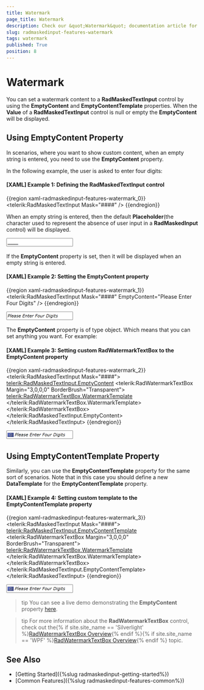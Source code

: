 ```yaml
---
title: Watermark
page_title: Watermark
description: Check our &quot;Watermark&quot; documentation article for the RadMaskedInput {{ site.framework_name }} control.
slug: radmaskedinput-features-watermark
tags: watermark
published: True
position: 8
---
```


# Watermark

You can set a watermark content to a __RadMaskedTextInput__ control by using the __EmptyContent__ and __EmptyContentTemplate__ properties. When the __Value__ of a __RadMaskedTextInput__ control is null or empty the __EmptyContent__ will be displayed.			

## Using EmptyContent Property

In scenarios, where you want to show custom content, when an empty string is entered, you need to use the __EmptyContent__ property.				

In the following example, the user is asked to enter four digits:

#### __[XAML] Example 1: Defining the RadMaskedTextInput control__
{{region xaml-radmaskedinput-features-watermark_0}}
	<telerik:RadMaskedTextInput Mask="####" />
{{endregion}}

When an empty string is entered, then the default __Placeholder__(the character used to represent the absence of user input in a __RadMaskedInput__ control) will be displayed.				

![WPF RadMaskedInput ](images/RadMaskedTextBox_Features_Watermark_Default.png)

If the __EmptyContent__ property is set, then it will be displayed when an empty string is entered.				

#### __[XAML] Example 2: Setting the EmptyContent property__
{{region xaml-radmaskedinput-features-watermark_1}}
	<telerik:RadMaskedTextInput Mask="####" EmptyContent="Please Enter Four Digits" />
{{endregion}}

![WPF RadMaskedInput ](images/RadMaskedTextBox_Features_Watermark_Customized.png)

The __EmptyContent__ property is of type object. Which means that you can set anything you want. For example:				

#### __[XAML] Example 3: Setting custom RadWatermarkTextBox to the EmptyContent property__
{{region xaml-radmaskedinput-features-watermark_2}}
	<telerik:RadMaskedTextInput Mask="####">
	    <telerik:RadMaskedTextInput.EmptyContent>
	        <telerik:RadWatermarkTextBox Margin="3,0,0,0" BorderBrush="Transparent">
	            <telerik:RadWatermarkTextBox.WatermarkTemplate>
	                <DataTemplate>
	                    <StackPanel Orientation="Horizontal">
	                        <Image Source="/Example;component/Images/EURFlag.png" />
	                        <TextBlock Margin="3,0,0,0" Text="Please Enter Four Digits" />
	                    </StackPanel>
	                </DataTemplate>
	            </telerik:RadWatermarkTextBox.WatermarkTemplate>
	        </telerik:RadWatermarkTextBox>
	    </telerik:RadMaskedTextInput.EmptyContent>
	</telerik:RadMaskedTextInput>
{{endregion}}

![WPF RadMaskedInput ](images/RadMaskedTextBox_Features_Watermark_WatermarkTextBox_Default.png)

## Using EmptyContentTemplate Property

Similarly, you can use the __EmptyContentTemplate__ property for the same sort of scenarios. Note that in this case you should define a new __DataTemplate__ for the __EmptyContentTemplate__ property.				

#### __[XAML] Example 4: Setting custom template to the EmptyContentTemplate property__
{{region xaml-radmaskedinput-features-watermark_3}}
	<telerik:RadMaskedTextInput Mask="####">
	    <telerik:RadMaskedTextInput.EmptyContentTemplate>
	        <DataTemplate>
	            <telerik:RadWatermarkTextBox Margin="3,0,0,0" BorderBrush="Transparent">
	                <telerik:RadWatermarkTextBox.WatermarkTemplate>
	                    <DataTemplate>
	                        <StackPanel Orientation="Horizontal">
	                                    <Image Source="/Example;component/Images/EURFlag.png" />
	                            <TextBlock Margin="3,0,0,0"
	                                        Text="Please Enter Four Digits" />
	                        </StackPanel>
	                    </DataTemplate>
	                </telerik:RadWatermarkTextBox.WatermarkTemplate>
	            </telerik:RadWatermarkTextBox>
	        </DataTemplate>
	    </telerik:RadMaskedTextInput.EmptyContentTemplate>
	</telerik:RadMaskedTextInput>
{{endregion}}

![WPF RadMaskedInput ](images/RadMaskedTextBox_Features_Watermark_WatermarkTextBox_Customized.png)

>tip You can see a live demo demonstrating the __EmptyContent__ property [here](https://demos.telerik.com/silverlight/#MaskedInput/MaskedTextInput).				

>tip For more information about the __RadWatermarkTextBox__ control, check out the{% if site.site_name == 'Silverlight' %}[RadWatermarkTextBox Overview](http://www.telerik.com/help/silverlight/radwatermarktextbox-overview.html){% endif %}{% if site.site_name == 'WPF' %}[RadWatermarkTextBox Overview](http://www.telerik.com/help/wpf/radwatermarktextbox-overview.html){% endif %} topic.				

## See Also
 * [Getting Started]({%slug radmaskedinput-getting-started%})
 * [Common Features]({%slug radmaskedinput-features-common%})